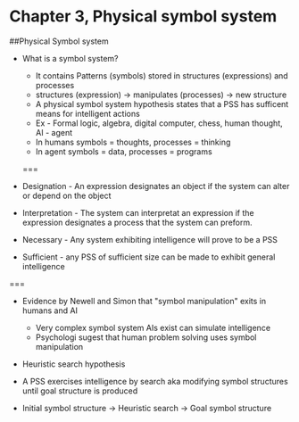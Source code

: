 # Chapter 3, Physical symbol system

##Physical Symbol system

* What is a symbol system?
  * It contains Patterns (symbols) stored in structures (expressions) and processes
  *  structures (expression) -> manipulates (processes) -> new structure 
  * A physical symbol system hypothesis states that a PSS has sufficent means for intelligent actions
  * Ex - Formal logic, algebra, digital computer, chess, human thought, AI - agent
  * In humans symbols = thoughts, processes = thinking 
  * In agent symbols  = data, processes = programs
  
  ===

* Designation - An expression designates an object if the system can alter or depend on the object
* Interpretation - The system can interpretat an expression if the expression designates a process that the system can preform.
* Necessary - Any system exhibiting intelligence will prove to be a PSS
* Sufficient - any PSS of sufficient size can be made to exhibit general intelligence

===

* Evidence by Newell and Simon that "symbol manipulation" exits in humans and AI
  * Very complex symbol system AIs exist can simulate intelligence
  * Psychologi sugest that human problem solving uses symbol manipulation 
  
* Heuristic search hypothesis
 * A PSS exercises intelligence by search aka modifying symbol structures until goal structure is produced
 * Initial symbol structure -> Heuristic search -> Goal symbol structure
 

 
  
